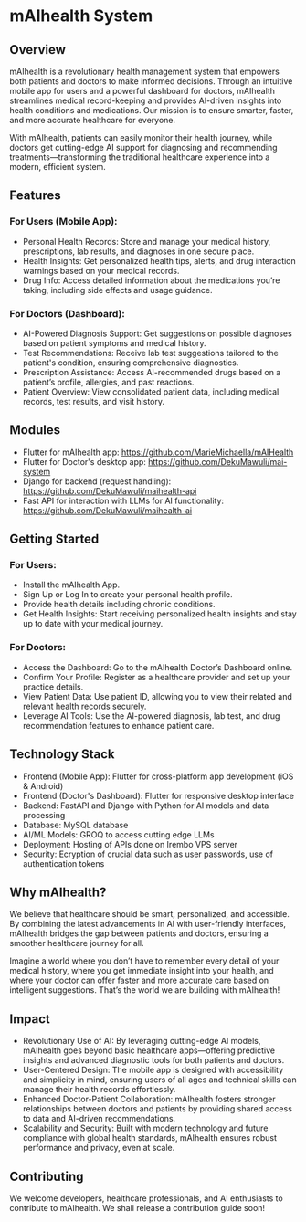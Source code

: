 # mAIhealth System
## Overview
mAIhealth is a revolutionary health management system that empowers both patients and doctors to make informed decisions. Through an intuitive mobile app for users and a powerful dashboard for doctors, mAIhealth streamlines medical record-keeping and provides AI-driven insights into health conditions and medications. Our mission is to ensure smarter, faster, and more accurate healthcare for everyone.

With mAIhealth, patients can easily monitor their health journey, while doctors get cutting-edge AI support for diagnosing and recommending treatments—transforming the traditional healthcare experience into a modern, efficient system.

## Features
### For Users (Mobile App):
- Personal Health Records: Store and manage your medical history, prescriptions, lab results, and diagnoses in one secure place.
- Health Insights: Get personalized health tips, alerts, and drug interaction warnings based on your medical records.
- Drug Info: Access detailed information about the medications you’re taking, including side effects and usage guidance.
### For Doctors (Dashboard):
- AI-Powered Diagnosis Support: Get suggestions on possible diagnoses based on patient symptoms and medical history.
- Test Recommendations: Receive lab test suggestions tailored to the patient's condition, ensuring comprehensive diagnostics.
- Prescription Assistance: Access AI-recommended drugs based on a patient’s profile, allergies, and past reactions.
- Patient Overview: View consolidated patient data, including medical records, test results, and visit history.

## Modules
- Flutter for mAIhealth app: https://github.com/MarieMichaella/mAIHealth
- Flutter for Doctor's desktop app: https://github.com/DekuMawuli/mai-system
- Django for backend (request handling): https://github.com/DekuMawuli/maihealth-api
- Fast API for interaction with LLMs for AI functionality: https://github.com/DekuMawuli/maihealth-ai

## Getting Started
### For Users:
- Install the mAIhealth App.
- Sign Up or Log In to create your personal health profile.
- Provide health details including chronic conditions.
- Get Health Insights: Start receiving personalized health insights and stay up to date with your medical journey.
### For Doctors:
- Access the Dashboard: Go to the mAIhealth Doctor’s Dashboard online.
- Confirm Your Profile: Register as a healthcare provider and set up your practice details.
- View Patient Data: Use patient ID, allowing you to view their related and relevant health records securely.
- Leverage AI Tools: Use the AI-powered diagnosis, lab test, and drug recommendation features to enhance patient care.

## Technology Stack
- Frontend (Mobile App): Flutter for cross-platform app development (iOS & Android)
- Frontend (Doctor's Dashboard): Flutter for responsive desktop interface
- Backend: FastAPI and Django with Python for AI models and data processing
- Database: MySQL database
- AI/ML Models: GROQ to access cutting edge LLMs
- Deployment: Hosting of APIs done on Irembo VPS server
- Security: Ecryption of crucial data such as user passwords, use of authentication tokens

## Why mAIhealth?
We believe that healthcare should be smart, personalized, and accessible. By combining the latest advancements in AI with user-friendly interfaces, mAIhealth bridges the gap between patients and doctors, ensuring a smoother healthcare journey for all.

Imagine a world where you don’t have to remember every detail of your medical history, where you get immediate insight into your health, and where your doctor can offer faster and more accurate care based on intelligent suggestions. That’s the world we are building with mAIhealth!

## Impact
- Revolutionary Use of AI: By leveraging cutting-edge AI models, mAIhealth goes beyond basic healthcare apps—offering predictive insights and advanced diagnostic tools for both patients and doctors.
- User-Centered Design: The mobile app is designed with accessibility and simplicity in mind, ensuring users of all ages and technical skills can manage their health records effortlessly.
- Enhanced Doctor-Patient Collaboration: mAIhealth fosters stronger relationships between doctors and patients by providing shared access to data and AI-driven recommendations.
- Scalability and Security: Built with modern technology and future compliance with global health standards, mAIhealth ensures robust performance and privacy, even at scale.

## Contributing
We welcome developers, healthcare professionals, and AI enthusiasts to contribute to mAIhealth. We shall release a contribution guide soon!
